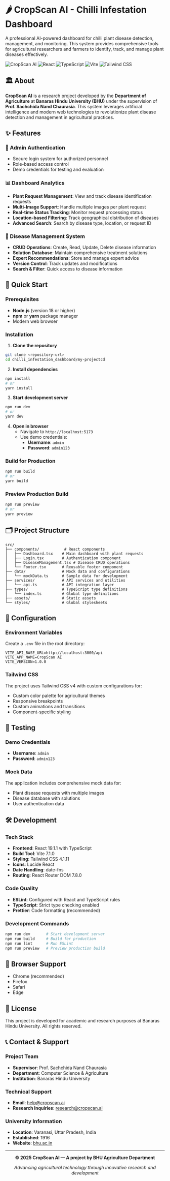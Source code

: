 # 🌶️ CropScan AI - Chilli Infestation Dashboard

A professional AI-powered dashboard for chilli plant disease detection, management, and monitoring. This system provides comprehensive tools for agricultural researchers and farmers to identify, track, and manage plant diseases effectively.

![CropScan AI](https://img.shields.io/badge/CropScan%20AI-v1.0.0-green?style=for-the-badge)
![React](https://img.shields.io/badge/React-19.1.1-blue?style=flat-square&logo=react)
![TypeScript](https://img.shields.io/badge/TypeScript-5.8.3-blue?style=flat-square&logo=typescript)
![Vite](https://img.shields.io/badge/Vite-7.1.0-purple?style=flat-square&logo=vite)
![Tailwind CSS](https://img.shields.io/badge/Tailwind%20CSS-4.1.11-teal?style=flat-square&logo=tailwindcss)

## 🏛️ About

**CropScan AI** is a research project developed by the **Department of Agriculture** at **Banaras Hindu University (BHU)** under the supervision of **Prof. Sachchida Nand Chaurasia**. This system leverages artificial intelligence and modern web technologies to revolutionize plant disease detection and management in agricultural practices.

## ✨ Features

### 🔐 Admin Authentication
- Secure login system for authorized personnel
- Role-based access control
- Demo credentials for testing and evaluation

### 📊 Dashboard Analytics
- **Plant Request Management**: View and track disease identification requests
- **Multi-Image Support**: Handle multiple images per plant request
- **Real-time Status Tracking**: Monitor request processing status
- **Location-based Filtering**: Track geographical distribution of diseases
- **Advanced Search**: Search by disease type, location, or request ID

### 🦠 Disease Management System
- **CRUD Operations**: Create, Read, Update, Delete disease information
- **Solution Database**: Maintain comprehensive treatment solutions
- **Expert Recommendations**: Store and manage expert advice
- **Version Control**: Track updates and modifications
- **Search & Filter**: Quick access to disease information



## 🚀 Quick Start

### Prerequisites
- **Node.js** (version 18 or higher)
- **npm** or **yarn** package manager
- Modern web browser

### Installation

1. **Clone the repository**
```bash
git clone <repository-url>
cd chilli_infestation_dashboard/my-projectcd
```

2. **Install dependencies**
```bash
npm install
# or
yarn install
```

3. **Start development server**
```bash
npm run dev
# or
yarn dev
```

4. **Open in browser**
   - Navigate to `http://localhost:5173`
   - Use demo credentials:
     - **Username**: `admin`
     - **Password**: `admin123`

### Build for Production

```bash
npm run build
# or
yarn build
```

### Preview Production Build

```bash
npm run preview
# or
yarn preview
```

## 🗂️ Project Structure

```
src/
├── components/           # React components
│   ├── Dashboard.tsx    # Main dashboard with plant requests
│   ├── Login.tsx        # Authentication component
│   ├── DiseaseManagement.tsx # Disease CRUD operations
│   └── Footer.tsx       # Reusable footer component
├── data/                # Mock data and configurations
│   └── mockData.ts      # Sample data for development
├── services/            # API services and utilities
│   └── api.ts           # API integration layer
├── types/               # TypeScript type definitions
│   └── index.ts         # Global type definitions
├── assets/              # Static assets
└── styles/              # Global stylesheets
```

## 🔧 Configuration

### Environment Variables
Create a `.env` file in the root directory:

```env
VITE_API_BASE_URL=http://localhost:3000/api
VITE_APP_NAME=CropScan AI
VITE_VERSION=1.0.0
```

### Tailwind CSS
The project uses Tailwind CSS v4 with custom configurations for:
- Custom color palette for agricultural themes
- Responsive breakpoints
- Custom animations and transitions
- Component-specific styling



## 🧪 Testing

### Demo Credentials
- **Username**: `admin`
- **Password**: `admin123`

### Mock Data
The application includes comprehensive mock data for:
- Plant disease requests with multiple images
- Disease database with solutions
- User authentication data

## 🛠️ Development

### Tech Stack
- **Frontend**: React 19.1.1 with TypeScript
- **Build Tool**: Vite 7.1.0
- **Styling**: Tailwind CSS 4.1.11
- **Icons**: Lucide React
- **Date Handling**: date-fns
- **Routing**: React Router DOM 7.8.0

### Code Quality
- **ESLint**: Configured with React and TypeScript rules
- **TypeScript**: Strict type checking enabled
- **Prettier**: Code formatting (recommended)

### Development Commands

```bash
npm run dev       # Start development server
npm run build     # Build for production
npm run lint      # Run ESLint
npm run preview   # Preview production build
```

## 📱 Browser Support

- Chrome (recommended)
- Firefox
- Safari
- Edge


## 📄 License

This project is developed for academic and research purposes at Banaras Hindu University. All rights reserved.

## 📞 Contact & Support

### Project Team
- **Supervisor**: Prof. Sachchida Nand Chaurasia
- **Department**: Computer Science & Agriculture
- **Institution**: Banaras Hindu University

### Technical Support
- **Email**: help@cropscan.ai
- **Research Inquiries**: research@cropscan.ai

### University Information
- **Location**: Varanasi, Uttar Pradesh, India
- **Established**: 1916
- **Website**: [bhu.ac.in](https://www.bhu.ac.in)

---

<div align="center">

**© 2025 CropScan AI — A project by BHU Agriculture Department**

*Advancing agricultural technology through innovative research and development*

</div>
